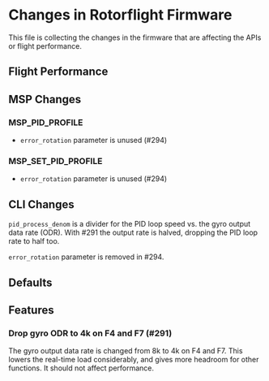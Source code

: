 # Changes in Rotorflight Firmware

This file is collecting the changes in the firmware that are affecting
the APIs or flight performance.


## Flight Performance


## MSP Changes

### MSP_PID_PROFILE

- `error_rotation` parameter is unused (#294)

### MSP_SET_PID_PROFILE

- `error_rotation` parameter is unused (#294)


## CLI Changes

`pid_process_denom` is a divider for the PID loop speed vs. the gyro
output data rate (ODR). With #291 the output rate is halved, dropping
the PID loop rate to half too.

`error_rotation` parameter is removed in #294.


## Defaults


## Features

### Drop gyro ODR to 4k on F4 and F7 (#291)

The gyro output data rate is changed from 8k to 4k on F4 and F7.
This lowers the real-time load considerably, and gives more headroom for
other functions. It should not affect performance.
